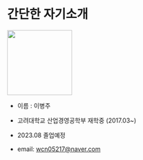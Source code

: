 # 간단한 자기소개 

<img src="https://user-images.githubusercontent.com/56988312/195076933-355025fc-e52f-4a3f-9a87-0a175ae4ba47.JPG"  width="150">

- 이름 : 이병주 

- 고려대학교 산업경영공학부 재학중 (2017.03~)  

- 2023.08 졸업예정

- email: wcn05217@naver.com

<!---
ghghgj/ghghgj is a ✨ special ✨ repository because its `README.md` (this file) appears on your GitHub profile.
You can click the Preview link to take a look at your changes.
--->
